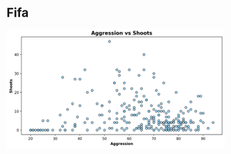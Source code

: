 # Fifa
![Preview](https://github.com/GSRichie/Fifa/blob/master/Project%202%20package%20(csv%2C%20py%2Cpng)/Aggression%20vs%20Shoots.png)
